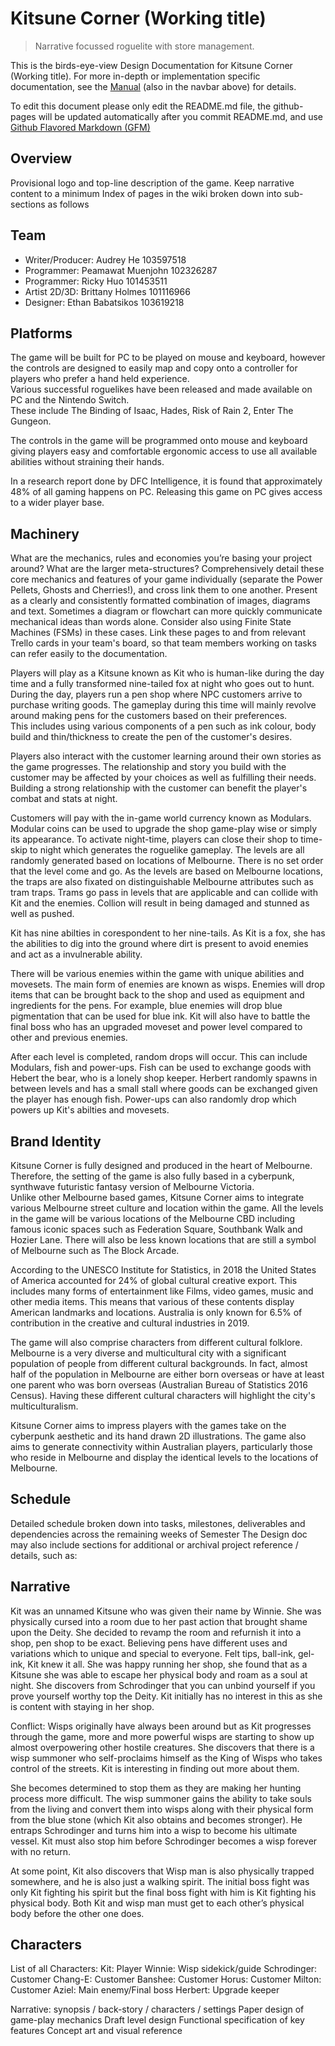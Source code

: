 # Kitsune Corner (Working title)
> Narrative focussed roguelite with store management.

This is the birds-eye-view Design Documentation for Kitsune Corner (Working title).
For more in-depth or implementation specific documentation, see the [Manual](https://pmuenjohn.github.io/roguelite/manual/overview.html) (also in the navbar above) for details.

To edit this document please only edit the README.md file, the github-pages will be updated automatically after you commit README.md, and use [Github Flavored Markdown (GFM)](https://docs.github.com/en/get-started/writing-on-github/getting-started-with-writing-and-formatting-on-github/quickstart-for-writing-on-github)

## Overview
Provisional logo and top-line description of the game. Keep narrative content to a minimum
Index of pages in the wiki broken down into sub-sections as follows

## Team

- Writer/Producer: Audrey He 103597518
- Programmer: Peamawat Muenjohn 102326287
- Programmer: Ricky Huo 101453511
- Artist 2D/3D: Brittany Holmes 101116966
- Designer: Ethan Babatsikos 103619218

## Platforms

The game will be built for PC to be played on mouse and keyboard, however the controls are designed to easily map and copy onto a controller for players who prefer a hand held experience.\
Various successful roguelikes have been released and made available on PC and the Nintendo Switch.\
These include The Binding of Isaac, Hades, Risk of Rain 2, Enter The Gungeon. 

The controls in the game will be programmed onto mouse and keyboard giving players easy and comfortable ergonomic access to use all available abilities without straining their hands. 

In a research report done by DFC Intelligence, it is found that approximately 48% of all gaming happens on PC. Releasing this game on PC gives access to a wider player base.


## Machinery

What are the mechanics, rules and economies you’re basing your project around? What are the larger meta-structures?
Comprehensively detail these core mechanics and features of your game individually (separate the Power Pellets, Ghosts and Cherries!), and cross link them to one another. 
Present as a clearly and consistently formatted combination of images, diagrams and text.
Sometimes a diagram or flowchart can more quickly communicate mechanical ideas than words alone. Consider also using Finite State Machines (FSMs) in these cases.
Link these pages to and from relevant Trello cards in your team's board, so that team members working on tasks can refer easily to the documentation.


Players will play as a Kitsune known as Kit who is human-like during the day time and a fully transformed nine-tailed fox at night who goes out to hunt.\
During the day, players run a pen shop where NPC customers arrive to purchase writing goods. The gameplay during this time will mainly revolve around making pens for the customers based on their preferences.\
 This includes using various components of a pen such as ink colour, body build and thin/thickness to create the pen of the customer's desires.

Players also interact with the customer learning around their own stories as the game progresses. The relationship and story you build with the customer may be affected by your choices as well as fulfilling their needs.\
Building a strong relationship with the customer can benefit the player's combat and stats at night. 

Customers will pay with the in-game world currency known as Modulars. Modular coins can be used to upgrade the shop game-play wise or simply its appearance. To activate night-time, players can close their shop to time-skip to night which generates the roguelike gameplay. The levels are all randomly generated based on locations of Melbourne. There is no set order that the level come and go. As the levels are based on Melbourne locations, the traps are also fixated on distinguishable Melbourne attributes such as tram traps. Trams go pass in levels that are applicable and can collide with Kit and the enemies. Collion will result in being damaged and stunned as well as pushed.

Kit has nine abilties in corespondent to her nine-tails. As Kit is a fox, she has the abilities to dig into the ground where dirt is present to avoid enemies and act as a invulnerable ability.

There will be various enemies within the game with unique abilities and movesets. The main form of enemies are known as wisps. Enemies will drop items that can be brought back to the shop and used as equipment and ingredients for the pens. For example, blue enemies will drop blue pigmentation that can be used for blue ink. Kit will also have to battle the final boss who has an upgraded moveset and power level compared to other and previous enemies.

After each level is completed, random drops will occur. This can include Modulars, fish and power-ups. Fish can be used to exchange goods with Hebert the bear, who is a lonely shop keeper. Herbert randomly spawns in between levels and has a small stall where goods can be exchanged given the player has enough fish. Power-ups can also randomly drop which powers up Kit's abilties and movesets.


## Brand Identity

Kitsune Corner is fully designed and produced in the heart of Melbourne. Therefore, the setting of the game is also fully based in a cyberpunk, synthwave futuristic fantasy version of Melbourne Victoria.\
Unlike other Melbourne based games, Kitsune Corner aims to integrate various Melbourne street culture and location within the game. All the levels in the game will be various locations of the Melbourne CBD including famous iconic spaces such as Federation Square, Southbank Walk and Hozier Lane. There will also be less known locations that are still a symbol of Melbourne such as The Block Arcade.

According to the UNESCO Institute for Statistics, in 2018 the United States of America accounted for 24% of global cultural creative export. This includes many forms of entertainment like Films, video games, music and other media items. This means that various of these contents display American landmarks and locations. Australia is only known for 6.5% of contribution in the creative and cultural industries in 2019. 

The game will also comprise characters from different cultural folklore. Melbourne is a very diverse and multicultural city with a significant population of people from different cultural backgrounds. In fact, almost half of the population in Melbourne are either born overseas or have at least one parent who was born overseas (Australian Bureau of Statistics 2016 Census). Having these different cultural characters will highlight the city's multiculturalism.

Kitsune Corner aims to impress players with the games take on the cyberpunk aesthetic and its hand drawn 2D illustrations. The game also aims to generate connectivity within Australian players, particularly those who reside in Melbourne and display the identical levels to the locations of Melbourne.


## Schedule

Detailed schedule broken down into tasks, milestones, deliverables and dependencies across the remaining weeks of Semester
The Design doc may also include sections for additional or archival project reference / details, such as:

## Narrative

Kit was an unnamed Kitsune who was given their name by Winnie. She was physically cursed into a room due to her past action that brought shame upon the Deity. She decided to revamp the room and refurnish it into a shop, pen shop to be exact. Believing pens have different uses and variations which to unique and special to everyone. Felt tips, ball-ink, gel-ink, Kit knew it all. She was happy running her shop, she found that as a Kitsune she was able to escape her physical body and roam as a soul at night. She discovers from Schrodinger that you can unbind yourself if you prove yourself worthy top the Deity. Kit initially has no interest in this as she is content with staying in her shop.

Conflict: Wisps originally have always been around but as Kit progresses through the game, more and more powerful wisps are starting to show up almost overpowering other hostile creatures. She discovers that there is a wisp summoner who self-proclaims himself as the King of Wisps who takes control of the streets. Kit is interesting in finding out more about them.

She becomes determined to stop them as they are making her hunting process more difficult. The wisp summoner gains the ability to take souls from the living and convert them into wisps along with their physical form from the blue stone (which Kit also obtains and becomes stronger). He entraps Schrodinger and turns him into a wisp to become his ultimate vessel. Kit must also stop him before Schrodinger becomes a wisp forever with no return. 

At some point, Kit also discovers that Wisp man is also physically trapped somewhere, and he is also just a walking spirit. The initial boss fight was only Kit fighting his spirit but the final boss fight with him is Kit fighting his physical body. Both Kit and wisp man must get to each other’s physical body before the other one does.

## Characters

List of all Characters:
Kit: Player
Winnie: Wisp sidekick/guide
Schrodinger: Customer
Chang-E: Customer
Banshee: Customer
Horus: Customer
Milton: Customer
Aziel: Main enemy/Final boss
Herbert: Upgrade keeper

Narrative: synopsis / back-story / characters / settings
Paper design of game-play mechanics
Draft level design
Functional specification of key features
Concept art and visual reference

